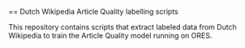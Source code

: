 == Dutch Wikipedia Article Quality labelling scripts

This repository contains scripts that extract labeled data from Dutch Wikipedia
to train the Article Quality model running on ORES.


